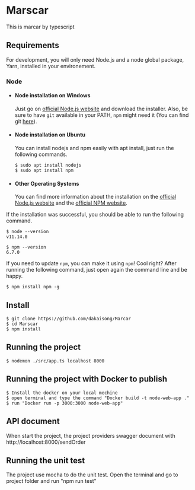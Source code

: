 # Marscar
This is marcar by typescript
## Requirements

For development, you will only need Node.js and a node global package, Yarn, installed in your environement.

### Node
- #### Node installation on Windows

  Just go on [official Node.js website](https://nodejs.org/) and download the installer.
Also, be sure to have `git` available in your PATH, `npm` might need it (You can find git [here](https://git-scm.com/)).

- #### Node installation on Ubuntu

  You can install nodejs and npm easily with apt install, just run the following commands.

      $ sudo apt install nodejs
      $ sudo apt install npm

- #### Other Operating Systems
  You can find more information about the installation on the [official Node.js website](https://nodejs.org/) and the [official NPM website](https://npmjs.org/).

If the installation was successful, you should be able to run the following command.

    $ node --version
    v11.14.0

    $ npm --version
    6.7.0

If you need to update `npm`, you can make it using `npm`! Cool right? After running the following command, just open again the command line and be happy.

    $ npm install npm -g

## Install

    $ git clone https://github.com/dakaisong/Marcar
    $ cd Marscar
    $ npm install

## Running the project

    $ nodemon ./src/app.ts localhost 8000
## Running the project with Docker to publish
    $ Install the docker on your local mechine
    $ open terminal and type the command "Docker build -t node-web-app ."
    $ run "Docker run -p 3000:3000 node-web-app"
## API document 
 
When start the project, the project providers swagger document with http://localhost:8000/sendOrder

## Running the unit test

The project use mocha to do the unit test. Open the terminal and go to project folder and run "npm run test"

